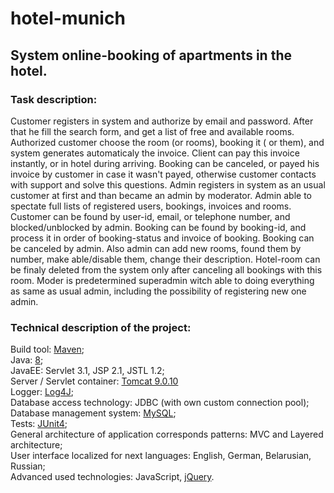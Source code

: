 # hotel-munich

## System online-booking of apartments in the hotel.

### Task description:
   Customer registers in system and authorize by email and password. After that he fill the search form, and get a list of free and available rooms. Authorized customer choose the room (or rooms),  booking it ( or them), and system generates automaticaly the invoice. Client can pay this invoice instantly, or in hotel during arriving. Booking can be canceled, or payed his invoice by customer in case it wasn't payed, otherwise customer contacts with support and solve this questions.
   Admin registers in system as an usual customer at first and than became an admin by moderator. Admin able to spectate full lists of registered users, bookings, invoices and rooms. Customer can be found  by user-id, email, or telephone number, and blocked/unblocked by admin. Booking can be found by booking-id, and process it in order of booking-status and invoice of booking. Booking can be canceled by admin. Also admin can add new rooms, found them by number, make able/disable them, change their description. Hotel-room can be finaly deleted from the system only after canceling all bookings with this room.
   Moder is predetermined superadmin witch able to doing everything as same as usual admin, including the possibility of registering new one admin.

### Technical description of the project:
Build tool: [Maven](http://maven.apache.org/); <br>
Java: [8](https://javaee.github.io/javaee-spec/javadocs/); <br>
JavaEE: Servlet 3.1, JSP 2.1, JSTL 1.2; <br>
Server / Servlet container: [Tomcat 9.0.10](https://archive.apache.org/dist/tomcat/tomcat-9/v9.0.10/) <br>
Logger: [Log4J](https://logging.apache.org/log4j/2.x/); <br>
Database access technology: JDBC (with own custom connection pool);<br>
Database management system: [MySQL](https://www.mysql.com/); <br>
Tests: [JUnit4](https://junit.org/junit4/); <br>
General architecture of application corresponds patterns: MVC and Layered architecture; <br>
User interface localized for next languages: English, German, Belarusian, Russian; <br>
Advanced used technologies: JavaScript, [jQuery](http://jqueryui.com/).
